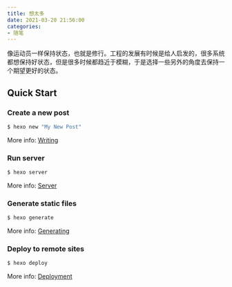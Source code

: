 ```yaml
---
title: 想太多
date: 2021-03-20 21:56:00
categories:
- 随笔
---
```

像运动员一样保持状态，也就是修行。工程的发展有时候是给人启发的，很多系统都想保持好状态，但是很多时候都趋近于模糊，于是选择一些另外的角度去保持一个期望更好的状态。

## Quick Start

### Create a new post

``` bash
$ hexo new "My New Post"
```

More info: [Writing](https://hexo.io/docs/writing.html)

### Run server

``` bash
$ hexo server
```

More info: [Server](https://hexo.io/docs/server.html)

### Generate static files

``` bash
$ hexo generate
```

More info: [Generating](https://hexo.io/docs/generating.html)

### Deploy to remote sites

``` bash
$ hexo deploy
```

More info: [Deployment](https://hexo.io/docs/one-command-deployment.html)
